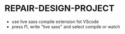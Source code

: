 # REPAIR-DESIGN-PROJECT

 - use live sass compile extension fot VScode
 - press f1, write "live sass" and select compile or watch